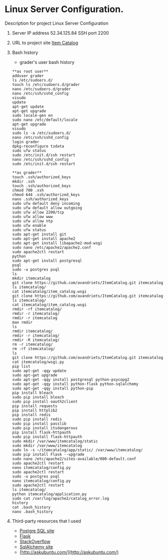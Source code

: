# Linux Server Configuration.
Description for project Linux Server Configuration

1. Server IP address 52.34.125.84 SSH port 2200
2. URL to project site [Item Catalog](http://ec2-35-160-201-101.us-west-2.compute.amazonaws.com/)
3. Bash history
    - grader's user bash history
    ```
    **as root user**
    adduser grader
    ls /etc/sudoers.d/
    touch ls /etc/sudoers.d/grader
    nano /etc/sudoers.d/grader
    nano /etc/ssh/sshd_config
    visudo
    update
    apt-get update
    apt-get upgrade
    sudo locale-gen en
    sudo nano /etc/default/locale
    apt-get upgrade
    visudo
    sudo ls -a /etc/sudoers.d/
    nano /etc/ssh/sshd_config
    login grader
    dpkg-reconfigure tzdata
    sudo ufw status
    sudo /etc/init.d/ssh restart
    nano /etc/ssh/sshd_config
    sudo /etc/init.d/ssh restart

    **as grader**
    touch .ssh/authorized_keys
    mkdir .ssh
    touch .ssh/authorized_keys
    chmod 700 .ssh
    chmod 644 .ssh/authorized_keys
    nano .ssh/authorized_keys
    sudo ufw default deny incoming
    sudo ufw default allow outgoing
    sudo ufw allow 2200/tcp
    sudo ufw allow www
    sudo ufw allow ntp
    sudo ufw enable
    sudo ufw status
    sudo apt-get install git
    sudo apt-get install apache2
    sudo apt-get install libapache2-mod-wsgi
    sudo nano /etc/apache2/apache2.conf
    sudo apache2ctl restart
    python
    sudo apt-get install postgresql
    psql
    sudo -u postgres psql
    ls
    mkdir itemcatalog
    git clone https://github.com/avandriets/ItemCatalog.git itemcatalog
    ls itemcatalog/
    cat itemcatalog/item_catalog.wsgi
    git clone https://github.com/avandriets/ItemCatalog.git itemcatalog
    ls itemcatalog/
    cat itemcatalog/item_catalog.wsgi
    rmdir -rf itemcatalog/
    rmdir -r itemcatalog/
    rmdir -r itemcatalog
    man rmdir
    ls
    rmdir itemcatalog/
    rmdir -r itemcatalog/
    rmdir -R itemcatalog/
    rm -r itemcatalog/
    rm -rf itemcatalog/
    ls
    git clone https://github.com/avandriets/ItemCatalog.git itemcatalog
    cat itemcatalog/wsgi.py
    pip list
    sudo apt-get -qqy update
    sudo apt-get upgrade
    sudo apt-get -qqy install postgresql python-psycopg2
    sudo apt-get -qqy install python-flask python-sqlalchemy
    sudo apt-get -qqy install python-pip
    pip install bleach
    sudo pip install bleach
    sudo pip install oauth2client
    pip install requests
    pip install httplib2
    pip install redis
    sudo pip install redis
    sudo pip install passlib
    sudo pip install itsdangerous
    pip install flask-httpauth
    sudo pip install flask-httpauth
    sudo mkdir /var/www/itemcatalog/static
    sudo mkdir /var/www/itemcatalog
    sudo ln -s ~/itemcatalog/app/static/ /var/www/itemcatalog/
    sudo pip install Flask --upgrade
    sudo nano /etc/apache2/sites-available/000-default.conf
    sudo apache2ctl restart
    nano itemcatalog/config.py
    sudo apache2ctl restart
    sudo -u postgres psql
    nano itemcatalog/config.py
    sudo apache2ctl restart
    ls itemcatalog/
    python itemcatalog/application.py
    sudo cat /var/log/apache2/catalog_error.log
    history
    cat .bash_history
    nano .bash_history
    ```

3. Third-party resources that I used
    - [Postgre SQL site](https://www.postgresql.org/)
    - [Flask](http://flask.pocoo.org/)
    - [StackOverflow](http://stackoverflow.com/)
    - [SqlAlchemy site](http://www.sqlalchemy.org/)
    - [http://askubuntu.com/](http://askubuntu.com/)